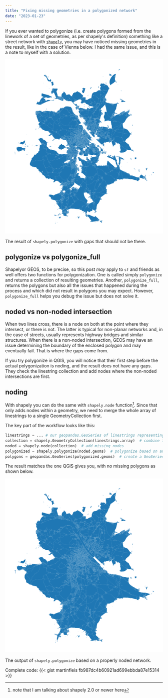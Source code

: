 ```yaml
---
title: "Fixing missing geometries in a polygonized network"
date: "2023-01-23"
---
```


If you ever wanted to polygonize (i.e. create polygons formed from the linework of a set of geometries, as per shapely's definition) something like a street network with [`shapely`](http://shapely.readthedocs.io), you may have noticed missing geometries in the result, like in the case of Vienna below. I had the same issue, and this is a note to myself with a solution.

![](../posts/images/wrong.png)

The result of `shapely.polygonize` with gaps that should not be there.

## polygonize vs polygonize\_full

Shapelyor GEOS, to be precise, so this post _may_ apply to `sf` and friends as well offers two functions for polygonization. One is called simply `polygonize` and returns a collection of resulting geometries. Another, `polygonize_full`, returns the polygons but also all the issues that happened during the process and which did not result in polygons you may expect. However, `polygonize_full` helps you debug the issue but does not solve it.

## noded vs non-noded intersection

When two lines cross, there is a node on both at the point where they intersect, or there is not. The latter is typical for non-planar networks and, in the case of streets, usually represents highway bridges and similar structures. When there is a non-noded intersection, GEOS may have an issue determining the boundary of the enclosed polygon and may eventually fail. That is where the gaps come from.

If you try polygonize in QGIS, you will notice that their first step before the actual polygonization is noding, and the result does not have any gaps. They check the linestring collection and add nodes where the non-noded intersections are first.

## noding

With shapely you can do the same with `shapely.node` function[^1]. Since that only adds nodes within a geometry, we need to merge the whole array of linestrings to a single GeometryCollection first.

[^1]:note that I am talking about shapely 2.0 or newer here

The key part of the workflow looks like this:

```py
linestrings = ... # our geopandas.GeoSeries of linestrings representing street network
collection = shapely.GeometryCollection(linestrings.array)  # combine to a single object
noded = shapely.node(collection)  # add missing nodes
polygonized = shapely.polygonize(noded.geoms)  # polygonize based on an array of nodded parts
polygons = geopandas.GeoSeries(polygonized.geoms)  # create a GeoSeries from parts
```

The result matches the one QGIS gives you, with no missing polygons as shown below.

![](../posts/images/correct.png)

The output of `shapely.polygonize` based on a properly noded network.

Complete code:
{{< gist martinfleis fb987dc4b60921ad699ebbda87e15314 >}}
